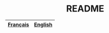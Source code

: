 <div align="center">
  <h1>README</h1>

| <a href="README-fr.md">Français</a> | <a href="README-en.md">English</a> |
|--------|-------|
